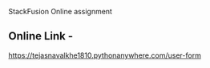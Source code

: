 StackFusion Online assignment

## Online Link -

https://tejasnavalkhe1810.pythonanywhere.com/user-form
